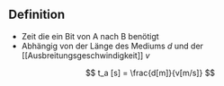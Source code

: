 ## Definition

- Zeit die ein Bit von A nach B benötigt
- Abhängig von der Länge des Mediums $d$ und der [[Ausbreitungsgeschwindigkeit]] $v$

$$
t_a [s] = \frac{d[m]}{v[m/s]}
$$
